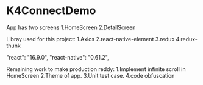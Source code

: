 # K4ConnectDemo
App has two screens
1.HomeScreen
2.DetailScreen

Libray used for this project:
1.Axios
2.react-native-element
3.redux
4.redux-thunk

"react": "16.9.0",
"react-native": "0.61.2",

Remaining work to make production reddy:
1.Implement infinite scroll in HomeScreen
2.Theme of app.
3.Unit test case.
4.code obfuscation

